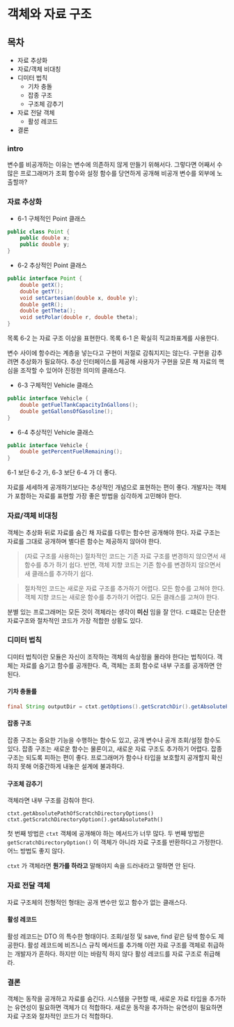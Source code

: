 # 객체와 자료 구조

## 목차

- 자료 추상화
- 자료/객체 비대칭
- 디미터 법칙
  - 기차 충돌
  - 잡종 구조
  - 구조체 감추기
- 자료 전달 객체
  - 활성 레코드
- 결론

### intro

변수를 비공개하는 이유는 변수에 의존하지 않게 만들기 위해서다.
그렇다면 어째서 수많은 프로그래머가 조회 함수와 설정 함수를 당연하게 공개해 비공개 변수를 외부에 노출할까?

### 자료 추상화

- 6-1 구체적인 Point 클래스

```java
public class Point {
    public double x;
    public double y;
}
```

- 6-2 추상적인 Point 클래스

```java
public interface Point {
    double getX();
    double getY();
    void setCartesian(double x, double y);
    double getR();
    double getTheta();
    void setPolar(double r, double theta);
}
```

목록 6-2 는 자료 구조 이상을 표현한다.
목록 6-1 은 확실히 직교좌표계를 사용한다.

변수 사이에 함수라는 계층을 넣는다고 구현이 저절로 감춰지지는 않는다. 구현을 감추려면 추상화가 필요하다.
추상 인터페이스를 제공해 사용자가 구현을 모른 채 자료의 핵심을 조작할 수 있어야 진정한 의미의 클래스다.

- 6-3 구체적인 Vehicle 클래스

```java
public interface Vehicle {
    double getFuelTankCapacityInGallons();
    double getGallonsOfGasoline();
}
```

- 6-4 추상적인 Vehicle 클래스

```java
public interface Vehicle {
    double getPercentFuelRemaining();
}
```

6-1 보단 6-2 가, 6-3 보단 6-4 가 더 좋다.

자료를 세세하게 공개하기보다는 추상적인 개념으로 표현하는 편이 좋다.
개발자는 객체가 포함하는 자료를 표현할 가장 좋은 방법을 심각하게 고민해야 한다.

### 자료/객체 비대칭

객체는 추상화 뒤로 자료를 숨긴 채 자료를 다루는 함수만 공개해야 한다.
자료 구조는 자료를 그대로 공개하며 별다른 함수는 제공하지 않아야 한다.

> (자료 구조를 사용하는) 절차적인 코드는 기존 자료 구조를 변경하지 않으면서 새 함수를 추가 하기 쉽다.
> 반면, 객체 지향 코드는 기존 함수를 변경하지 않으면서 새 클래스를 추가하기 쉽다.

> 절차적인 코드는 새로운 자료 구조를 추가하기 어렵다. 모든 함수를 고쳐야 한다.
> 객체 지향 코드는 새로운 함수를 추가하기 어렵다. 모든 클래스를 고쳐야 한다.

분별 있는 프로그래머는 모든 것이 객체라는 생각이 **미신** 임을 잘 안다.
ㄷ떄로는 단순한 자료구조와 절차적인 코드가 가장 적합한 상황도 있다.

### 디미터 법칙

디미터 법칙이란 모듈은 자신이 조작하는 객체의 속상정을 몰라야 한다는 법칙이다.
객체는 자료를 숨기고 함수를 공개한다. 즉, 객체는 조회 함수로 내부 구조를 공개하면 안된다.

#### 기차 충돌를

```java
final String outputDir = ctxt.getOptions().getScratchDir().getAbsolutePath()
```

#### 잡종 구조

잡종 구조는 중요한 기능을 수행하는 함수도 있고, 공개 변수나 공개 조회/설정 함수도 있다.
잡종 구조는 새로운 함수는 물론이고, 새로운 자료 구조도 추가하기 어렵다.
잡종 구조는 되도록 피하는 편이 좋다.
프로그래머가 함수나 타입을 보호할지 공개할지 확신하지 못해 어중간하게 내놓은 설계에 불과하다.

#### 구조체 감추기

객체라면 내부 구조를 감춰야 한다.

`ctxt.getAbsolutePathOfScratchDirectoryOptions()`
`ctxt.getScratchDirectoryOption().getAbsolutePath()`

첫 번째 방법은 `ctxt` 객체에 공개해야 하는 메서드가 너무 많다.
두 번째 방법은 `getScratchDirectoryOption()` 이 객체가 아니라 자료 구조를 반환하다고 가정한다.
어느 방법도 좋지 않다.

`ctxt` 가 객체라면 **뭔가를 하라고** 말해야지 속을 드러내라고 말하면 안 된다.

### 자료 전달 객체

자료 구조체의 전형적인 형태는 공개 변수만 있고 함수가 없는 클래스다.

#### 활성 레코드

활성 레코드는 DTO 의 특수한 형태이다.
조회/설정 및 save, find 같은 탐색 함수도 제공한다.
활성 레코드에 비즈니스 규칙 메서드를 추가해 이런 자료 구조를 객체로 취급하는 개발자가 흔하다. 하지만 이는 바람직 하지 않다
활성 레코드를 자료 구조로 취급해라.

### 결론

객체는 동작을 공개하고 자료를 숨긴다.
시스템을 구현할 때, 새로운 자료 타입을 추가하는 유연성이 필요하면 객체가 더 적합하다.
새로운 동작을 추가하는 유연성이 필요하면 자료 구조와 절차적인 코드가 더 적합하다.
